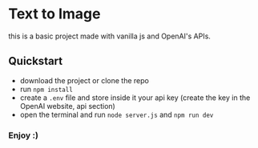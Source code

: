 # Text to Image

this is a basic project made with vanilla js and OpenAI's APIs.

## Quickstart

- download the project or clone the repo
- run `npm install`
- create a `.env` file and store inside it your api key (create the key in the OpenAI website, api section)
- open the terminal and run `node server.js` and `npm run dev`

### Enjoy :)
